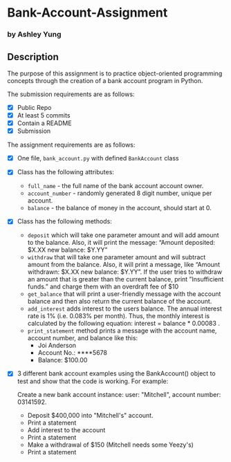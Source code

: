 # Bank-Account-Assignment 
### by Ashley Yung

## Description
The purpose of this assignment is to practice object-oriented programming concepts through the creation of a bank account program in Python. 

The submission requirements are as follows: 
- [x] Public Repo 
- [x] At least 5 commits
- [x] Contain a README
- [x] Submission

The assignment requirements are as follows:
- [x] One file, `bank_account.py` with defined `BankAccount` class
- [x] Class has the following attributes: 
    - `full_name` - the full name of the bank account account owner.
    - `account_number` - randomly generated 8 digit number, unique per account.
    - `balance` - the balance of money in the account, should start at 0.
- [x] Class has the following methods:
    - `deposit` which will take one parameter amount and will add amount to the balance. Also, it will print the message: “Amount deposited: $X.XX new balance: $Y.YY”
    - `withdraw` that will take one parameter amount and will subtract amount from the balance. Also, it will print a message, like “Amount withdrawn: $X.XX new balance: $Y.YY”. If the user tries to withdraw an amount that is greater than the current balance, print ”Insufficient funds.” and charge them with an overdraft fee of $10
    - `get_balance` that will print a user-friendly message with the account balance and then also return the current balance of the account.
    - `add_interest` adds interest to the users balance. The annual interest rate is 1% (i.e. 0.083% per month). Thus, the monthly interest is calculated by the following equation: interest = balance *  0.00083 .
    - `print_statement` method prints a message with the account name, account number, and balance like this:
        - Joi Anderson
        - Account No.: ****5678
        - Balance: $100.00
- [x] 3 different bank account examples using the BankAccount() object to test and show that the code is working.
For example:

    Create a new bank account instance: user: "Mitchell", account number: 03141592.
    - Deposit $400,000 into "Mitchell's" account.
    - Print a statement
    - Add interest to the account
    - Print a statement
    - Make a withdrawal of $150 (Mitchell needs some Yeezy's)
    - Print a statement
